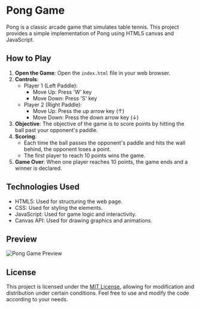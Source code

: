 # Pong Game

Pong is a classic arcade game that simulates table tennis. This project provides a simple implementation of Pong using HTML5 canvas and JavaScript.

## How to Play

1. **Open the Game**: Open the `index.html` file in your web browser.
2. **Controls**:
   - Player 1 (Left Paddle):
     - Move Up: Press 'W' key
     - Move Down: Press 'S' key
   - Player 2 (Right Paddle):
     - Move Up: Press the up arrow key (↑)
     - Move Down: Press the down arrow key (↓)
3. **Objective**: The objective of the game is to score points by hitting the ball past your opponent's paddle.
4. **Scoring**:
   - Each time the ball passes the opponent's paddle and hits the wall behind, the opponent loses a point.
   - The first player to reach 10 points wins the game.
5. **Game Over**: When one player reaches 10 points, the game ends and a winner is declared.

## Technologies Used

- HTML5: Used for structuring the web page.
- CSS: Used for styling the elements.
- JavaScript: Used for game logic and interactivity.
- Canvas API: Used for drawing graphics and animations.

## Preview

![Pong Game Preview](pong-preview.png)

## License

This project is licensed under the [MIT License](LICENSE.md), allowing for modification and distribution under certain conditions. Feel free to use and modify the code according to your needs.
